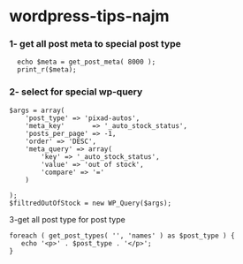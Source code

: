 # wordpress-tips-najm

### 1- get all post meta to special post type
```
  echo $meta = get_post_meta( 8000 );
  print_r($meta);
  ```
  
### 2- select for special wp-query
```
$args = array(
    'post_type' => 'pixad-autos',
    'meta_key'       => '_auto_stock_status',
    'posts_per_page' => -1,
    'order' => 'DESC',
    'meta_query' => array(
        'key' => '_auto_stock_status',
        'value' => 'out of stock',
        'compare' => '='
    )

);
$filtredOutOfStock = new WP_Query($args);
```

3-get all post type for post type
```
foreach ( get_post_types( '', 'names' ) as $post_type ) {
   echo '<p>' . $post_type . '</p>';
}
```

